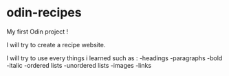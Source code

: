 # odin-recipes

My first Odin project !

I will try to create a recipe website.

I will try to use every things i learned such as :
-headings
-paragraphs
-bold 
-italic
-ordered lists 
-unordered lists
-images
-links